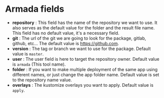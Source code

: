 # Armada fields

- **repository** : This field has the name of the repository we want to use. It also serves as the default value for the folder and the result file name. This field has no default value, it's a necessary field.
- **git** : The url of the git we are going to look for the package, gitlab, github, etc... The default value is https://github.com.
- **version** : The tag or branch we want to use for the package. Default value is `master`.
- **user** : The user field is here to target the repository owner. Default value is `armada` (This tool name).
- **folder** : If you want to make multiple deployment of the same app using different names, or just change the app folder name. Default value is set to the repository name value.
- **overlays** : The kustomize overlays you want to apply. Default value is `apply`.